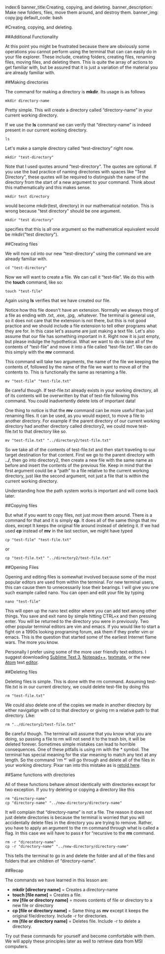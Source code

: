 index:6
banner_title:Creating, copying, and deleting.
banner_description: Make new folders, files, move them around, and destroy them.
banner_img: copy.jpg
default_code: bash

#Creating, copying, and deleting.


##Additional Functionality

At this point you might be frustrated because there are obviously some operations you cannot perform using the terminal that can can easily do in your file explorer. These include, creating folders, creating files, renaming files, moving files, and deleting them. This is quite the array of actions to get familiar with, but be assured that it is just a variation of the material you are already familiar with.


##Making directories

The command for making a directory is **mkdir**. Its usage is as follows

	mkdir directory-name

Pretty simple. This will create a directory called “directory-name” in your current working directory.

If we use the **ls** command we can verify that “directory-name” is indeed present in our current working directory.

	ls

Let's make a sample directory called “test-directory” right now.

	mkdir "test-directory"

Note that I used quotes around "test-directory". The quotes are optional. If you use the bad practice of naming directories with spaces like "Test Directory", these quotes will be required to distinguish the name of the directory from the start of a new argument to your command. Think about this mathematically and this makes sense. 

	mkdir test directory

would become mkdir(test, directory) in our mathematical notation. This is wrong because "test directory" should be one argument.

	mkdir "test directory"

specifies that this is all one argument so the mathematical equivalent would be mkdir("test directory").

##Creating files

We will now cd into our new “test-directory” using the command we are already familiar with.

	cd "test-directory"

Now we will want to create a file. We can call it “test-file”. We do this with the **touch** command, like so:

	touch "test-file"

Again using **ls** verifies that we have created our file.

Notice how this file doesn't have an extension. Normally we always thing of a file as ending with .txt, .exe, .jpg, .whatever. The terminal is general use, so it does not care that the extension is not there, but this is not good practice and we should include a file extension to tell other programs what they are for. In this case let's assume are just making a text file. Let's also assume that our file has something important in it. Right now it is just empty, but please indulge the hypothetical. What we want to do is take all of the contents of “test-file” and move it into a file called “test-file.txt”. We can do this simply with the **mv** command.

This command will take two arguments, the name of the file we keeping the contents of, followed by the name of the file we want to move all of the contents to. This is functionally the same as renaming a file.

	mv "test-file" "test-file.txt"

Be careful though. If test-file.txt already exists in your working directory, all of its contents will be overwritten by that of test-file following this command. You could inadvertently delete lots of important data!

One thing to notice is that the **mv** command can be more useful than just renaming files. It can be used, as you would expect, to move a file to another directory. For example if the parent directory of our current working directory had another directory called directory2, we could move test-file.txt to that directory like so.

	mv "test-file.txt" "../directory2/test-file.txt"

So we take all of the contents of test-file.txt and then start traveling to our target destination for that content. First we go to the parent directory with **../**, then go into directory2, then create a new file with the same name as before and insert the contents of the previous file. Keep in mind that the first argument could be a “path” to a file relative to the current working directory, just like the second argument, not just a file that is within the current working directory.

Understanding how the path system works is important and will come back later. 

##Copying files

But what if you want to copy files, not just move them around. There is a command for that and it is simply **cp**. It does all of the same things that mv does, except It keeps the original file around instead of deleting it. If we had used **cp** instead of **mv** in the last section, we might have typed

	cp "test-file" "test-file.txt"

or

	cp "test-file.txt" "../directory2/test-file.txt"

##Opening Files

Opening and editing files is somewhat involved because some of the most popular editors are used from within the terminal. For new terminal users, this can cause them to unnecessarily lose their bearings. I will give you one such example called nano. You can open and edit your file by typing

	nano "test-file"

This will open up the nano text editor where you can add text among other things. You save and exit nano by simple hitting CTRL+x and then pressing enter. You will be returned to the directory you were in previously. Two other popular terminal editors are vim and emacs. If you would like to start a fight on a 1990s looking programing forum, ask them if they prefer vim or emacs. This is the question that started some of the earliest Internet flame wars. The more you know.

Personally I prefer using some of the more user friendly text editors. I suggest downloading [Sublime Text 3](http://www.sublimetext.com/3), [Notepad++](https://notepad-plus-plus.org/), [textmate](https://macromates.com/), or the new [Atom](https://atom.io/) text [editor](https://youtu.be/Y7aEiVwBAdk). 

##Deleting files

Deleting files is simple. This is done with the rm command. Assuming test-file.txt is in our current directory, we could delete test-file by doing this

	rm "test-file.txt"

We could also delete one of the copies we made in another directory by either navigatign with cd to that directory or giving rm a relative path to that directory. Like:

	rm "../directory2/test-file.txt"

Be careful though. The terminal will assume that you know what you are doing, so passing a file to rm will not send it to the trash bin, it will be deleted forever. Sometimes simple mistakes can lead to horrible consequences. One of these pitfalls is using rm with the \* symbol. The terminal has special meaning for the star meaning to match any text at any length. So the command 'rm \*' will go through and delete all of the files in your working directory. Pixar ran into this mistake as is [retold here](https://www.youtube.com/watch?v=8dhp_20j0Ys).

##Same functions with directories

All of these functions behave almost identically with directories except for two exception. If you try deleting or copying a directory like this

	rm "directory-name"
	cp "directory-name" "../new-directory/directory-name"

It will complain that “directory-name” is not a file. The reason it does not just delete directories is because the terminal is worried that you will accidentally delete files in the directory you are trying to remove. Rather, you have to apply an argument to the rm command through what is called a flag. In this case we will have to pass **r** for “recursive to the **rm** command.

	rm -r "direcotory-name"
	cp -r "directory-name" "../new-directory/directory-name"

This tells the terminal to go in and delete the folder and all of the files and folders that are children of “directory-name”.

##Recap

The commands we have learned in this lesson are:

- **mkdir [directory name]** = Creates a directory-name
- **touch [file name]** = Creates a file.
- **mv [file or directory name]** = moves contents of file or directory to a new file or directory
- **cp [file or directory name]** = Same thing as **mv** except it keeps the original file/directory. Include -r for directories.
- **rm [file or directory name]** = Deletes file. Include -r to delete a directory.

Try out these commands for yourself and become comfortable with them. We will apply these principles later as well to retrieve data from MSI computers.